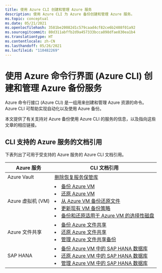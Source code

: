 ```yaml
---
title: 使用 Azure CLI 创建和管理 Azure 服务
description: 使用 Azure CLI 为 Azure 备份创建和管理 Azure 服务。
ms.topic: conceptual
ms.date: 05/21/2021
ms.openlocfilehash: 3581be20082d1c579caad4cf82ce6b2408f01a92
ms.sourcegitcommit: 80d311abffb2d9a457333bcca898dfae830ea1b4
ms.translationtype: HT
ms.contentlocale: zh-CN
ms.lasthandoff: 05/26/2021
ms.locfileid: "110482269"
---
```

# <a name="create-and-manage-azure-backup-services-using-azure-command-line-interface-azure-cli"></a>使用 Azure 命令行界面 (Azure CLI) 创建和管理 Azure 备份服务

Azure 命令行接口 (Azure CLI) 是一组用来创建和管理 Azure 资源的命令。 Azure CLI 可帮助实现自动化以及使用 Azure 备份。

本文提供了有关支持对 Azure 备份使用 Azure CLI 的服务的信息，以及指向这些文章的相应链接。

## <a name="document-references-for-cli-supported-azure-services"></a>CLI 支持的 Azure 服务的文档引用

下表列出了可用于受支持的 Azure 服务的 Azure CLI 文档引用。

Azure 服务 | CLI 文档引用
-------------------------- | ---------------------------------
Azure Vault | [删除恢复服务保管库](backup-azure-delete-vault.md#delete-the-recovery-services-vault-by-using-cli)
Azure 虚拟机 (VM) | <li>[备份 Azure VM](quick-backup-vm-cli.md)</li><li>[还原 Azure VM](tutorial-restore-disk.md)</li><li>[从 Azure VM 备份还原文件](tutorial-restore-files.md)</li><li>[更新现有 VM 备份策略](modify-vm-policy-cli.md)</li><li>[备份和还原适用于 Azure VM 的选择性磁盘](selective-disk-backup-restore.md#using-azure-cli)</li>
Azure 文件共享 | <li>[备份 Azure 文件共享](backup-afs-cli.md)</li><li>[还原 Azure 文件共享](restore-afs-cli.md)</li><li>[管理 Azure 文件共享备份](manage-afs-backup-cli.md)</li>
SAP HANA | <li>[备份 Azure VM 中的 SAP HANA 数据库](tutorial-sap-hana-backup-cli.md)</li><li>[还原 Azure VM 中的 SAP HANA 数据库](tutorial-sap-hana-restore-cli.md)</li><li>[管理 Azure VM 中的 SAP HANA 数据库](tutorial-sap-hana-manage-cli.md)</li>


